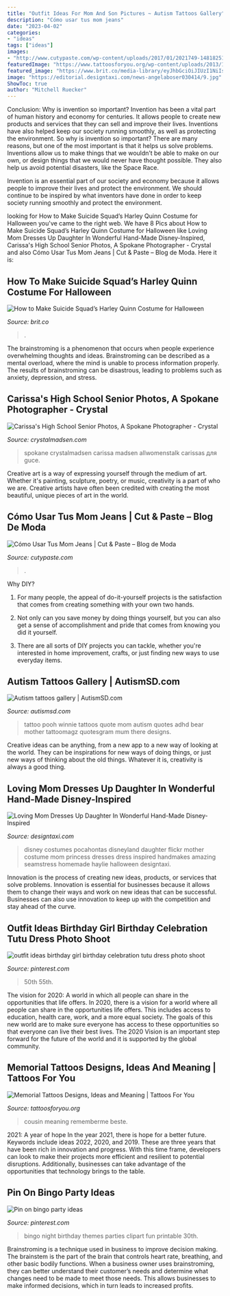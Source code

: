 ```yaml
---
title: "Outfit Ideas For Mom And Son Pictures ~ Autism Tattoos Gallery"
description: "Cómo usar tus mom jeans"
date: "2023-04-02"
categories:
- "ideas"
tags: ["ideas"]
images:
- "http://www.cutypaste.com/wp-content/uploads/2017/01/2021749-1481825147.600x0c.jpg"
featuredImage: "https://www.tattoosforyou.org/wp-content/uploads/2013/10/Memorial-Tattoos-for-Sister-225x300.jpg"
featured_image: "https://www.brit.co/media-library/eyJhbGciOiJIUzI1NiIsInR5cCI6IkpXVCJ9.eyJpbWFnZSI6Imh0dHBzOi8vYXNzZXRzLnJibC5tcy8yMTYxMTk1Mi9vcmlnaW4uanBnIiwiZXhwaXJlc19hdCI6MTY0NzM2MDUwN30.Dm4lKDi0Ln0E-f4pmYpKdWaYw0VP8Nfh-YY__0beM_Y/image.jpg?width=1500&amp;coordinates=137%2C0%2C138%2C0&amp;height=2000"
image: "https://editorial.designtaxi.com/news-angelaboser030414/9.jpg"
ShowToc: true
author: "Mitchell Ruecker"
---
```



Conclusion: Why is invention so important?
Invention has been a vital part of human history and economy for centuries. It allows people to create new products and services that they can sell and improve their lives. Inventions have also helped keep our society running smoothly, as well as protecting the environment.
So why is invention so important? There are many reasons, but one of the most important is that it helps us solve problems. Inventions allow us to make things that we wouldn’t be able to make on our own, or design things that we would never have thought possible. They also help us avoid potential disasters, like the Space Race.

 Invention is an essential part of our society and economy because it allows people to improve their lives and protect the environment. We should continue to be inspired by what inventors have done in order to keep society running smoothly and protect the environment.

	

		
looking for How to Make Suicide Squad’s Harley Quinn Costume for Halloween you've came to the right web. We have 8 Pics about How to Make Suicide Squad’s Harley Quinn Costume for Halloween like Loving Mom Dresses Up Daughter In Wonderful Hand-Made Disney-Inspired, Carissa&#039;s High School Senior Photos, A Spokane Photographer - Crystal and also Cómo Usar Tus Mom Jeans | Cut &amp; Paste – Blog de Moda. Here it is:
		
    
## How To Make Suicide Squad’s Harley Quinn Costume For Halloween

<img loading=lazy src="https://www.brit.co/media-library/eyJhbGciOiJIUzI1NiIsInR5cCI6IkpXVCJ9.eyJpbWFnZSI6Imh0dHBzOi8vYXNzZXRzLnJibC5tcy8yMTYxMTk1Mi9vcmlnaW4uanBnIiwiZXhwaXJlc19hdCI6MTY0NzM2MDUwN30.Dm4lKDi0Ln0E-f4pmYpKdWaYw0VP8Nfh-YY__0beM_Y/image.jpg?width=1500&amp;coordinates=137%2C0%2C138%2C0&amp;height=2000" onerror="this.onerror=null;this.src='https://tse4.mm.bing.net/th?id=OIP.Pcn0xTlDuKbPKUTtbuZqRQHaKN&amp;pid=15.1';" alt="How to Make Suicide Squad’s Harley Quinn Costume for Halloween">

_Source: brit.co_

>. 

	

The brainstroming is a phenomenon that occurs when people experience overwhelming thoughts and ideas. Brainstroming can be described as a mental overload, where the mind is unable to process information properly. The results of brainstroming can be disastrous, leading to problems such as anxiety, depression, and stress.

    
## Carissa&#039;s High School Senior Photos, A Spokane Photographer - Crystal

<img loading=lazy src="https://crystalmadsen.com/wp-content/uploads/2012/09/Girls-Senior-Photo-Ideas-Spokane_0071-682x1024.jpg" onerror="this.onerror=null;this.src='https://tse1.mm.bing.net/th?id=OIP.O9Tk3LwZ27xQ5GO4X5B_dAHaLH&amp;pid=15.1';" alt="Carissa&#039;s High School Senior Photos, A Spokane Photographer - Crystal">

_Source: crystalmadsen.com_

>spokane crystalmadsen carissa madsen allwomenstalk carissas для guce. 

	

Creative art is a way of expressing yourself through the medium of art. Whether it's painting, sculpture, poetry, or music, creativity is a part of who we are. Creative artists have often been credited with creating the most beautiful, unique pieces of art in the world.

    
## Cómo Usar Tus Mom Jeans | Cut &amp; Paste – Blog De Moda

<img loading=lazy src="http://www.cutypaste.com/wp-content/uploads/2017/01/2021749-1481825147.600x0c.jpg" onerror="this.onerror=null;this.src='https://tse1.mm.bing.net/th?id=OIP.gShrqFe0HWtIzK_3XLSTRgHaMg&amp;pid=15.1';" alt="Cómo Usar Tus Mom Jeans | Cut &amp; Paste – Blog de Moda">

_Source: cutypaste.com_

>. 

	

Why DIY?
1. For many people, the appeal of do-it-yourself projects is the satisfaction that comes from creating something with your own two hands.
2. Not only can you save money by doing things yourself, but you can also get a sense of accomplishment and pride that comes from knowing you did it yourself.

3. There are all sorts of DIY projects you can tackle, whether you're interested in home improvement, crafts, or just finding new ways to use everyday items.

    
## Autism Tattoos Gallery | AutismSD.com

<img loading=lazy src="http://autismsd.com/wp-content/uploads/2014/01/to_mom__pooh_tattoo_by_oddmason-d5iqvzc.jpg" onerror="this.onerror=null;this.src='https://tse2.mm.bing.net/th?id=OIP.SEOq9p9D0U98DnPR6smezAHaJ4&amp;pid=15.1';" alt="Autism tattoos gallery | AutismSD.com">

_Source: autismsd.com_

>tattoo pooh winnie tattoos quote mom autism quotes adhd bear mother tattoomagz quotesgram mum there designs. 

	

Creative ideas can be anything, from a new app to a new way of looking at the world. They can be inspirations for new ways of doing things, or just new ways of thinking about the old things. Whatever it is, creativity is always a good thing.

    
## Loving Mom Dresses Up Daughter In Wonderful Hand-Made Disney-Inspired

<img loading=lazy src="https://editorial.designtaxi.com/news-angelaboser030414/9.jpg" onerror="this.onerror=null;this.src='https://tse4.mm.bing.net/th?id=OIP.g955qj4Q0YNQvJQcItgCmwHaLH&amp;pid=15.1';" alt="Loving Mom Dresses Up Daughter In Wonderful Hand-Made Disney-Inspired">

_Source: designtaxi.com_

>disney costumes pocahontas disneyland daughter flickr mother costume mom princess dresses dress inspired handmakes amazing seamstress homemade haylie halloween designtaxi. 

	

Innovation is the process of creating new ideas, products, or services that solve problems. Innovation is essential for businesses because it allows them to change their ways and work on new ideas that can be successful. Businesses can also use innovation to keep up with the competition and stay ahead of the curve.

    
## Outfit Ideas Birthday Girl Birthday Celebration Tutu Dress Photo Shoot

<img loading=lazy src="https://i.pinimg.com/736x/34/58/b8/3458b83aff9279065a3162518cc2852f.jpg" onerror="this.onerror=null;this.src='https://tse4.mm.bing.net/th?id=OIP.FXq4vIXFebmtcKbrJT3UawHaKw&amp;pid=15.1';" alt="outfit ideas birthday girl birthday celebration tutu dress photo shoot">

_Source: pinterest.com_

>50th 55th. 

	

The vision for 2020: A world in which all people can share in the opportunities that life offers.
In 2020, there is a vision for a world where all people can share in the opportunities life offers. This includes access to education, health care, work, and a more equal society. The goals of this new world are to make sure everyone has access to these opportunities so that everyone can live their best lives. The 2020 Vision is an important step forward for the future of the world and it is supported by the global community.

    
## Memorial Tattoos Designs, Ideas And Meaning | Tattoos For You

<img loading=lazy src="https://www.tattoosforyou.org/wp-content/uploads/2013/10/Memorial-Tattoos-for-Sister-225x300.jpg" onerror="this.onerror=null;this.src='https://tse1.mm.bing.net/th?id=OIP.IYbVU0nDijXe51YFsOXEDAAAAA&amp;pid=15.1';" alt="Memorial Tattoos Designs, Ideas and Meaning | Tattoos For You">

_Source: tattoosforyou.org_

>cousin meaning rememberme beste. 

	

2021: A year of hope
In the year 2021, there is hope for a better future. Keywords include ideas 2022, 2020, and 2019. These are three years that have been rich in innovation and progress. With this time frame, developers can look to make their projects more efficient and resilient to potential disruptions. Additionally, businesses can take advantage of the opportunities that technology brings to the table.

    
## Pin On Bingo Party Ideas

<img loading=lazy src="https://i.pinimg.com/736x/35/89/00/3589003ec5529556971333c379b8c9bd--bingo-party.jpg" onerror="this.onerror=null;this.src='https://tse1.mm.bing.net/th?id=OIP.rFVLI8qhTIe7NkQAiEOdXQCYEs&amp;pid=15.1';" alt="Pin on bingo party ideas">

_Source: pinterest.com_

>bingo night birthday themes parties clipart fun printable 30th. 

	

Brainstroming is a technique used in business to improve decision making. The brainstem is the part of the brain that controls heart rate, breathing, and other basic bodily functions. When a business owner uses brainstroming, they can better understand their customer’s needs and determine what changes need to be made to meet those needs. This allows businesses to make informed decisions, which in turn leads to increased profits.

